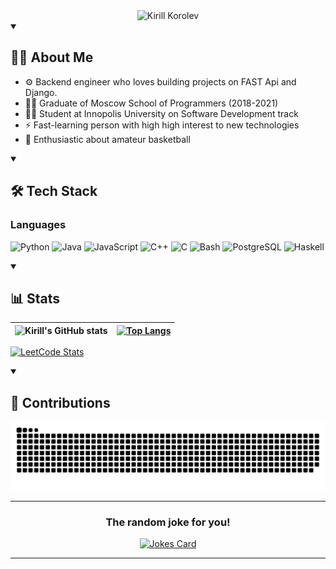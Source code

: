 <div id="header" align="center">
    <img src="https://i.imgur.com/5VtePOk.gif" alt="Kirill Korolev"/>
</div>

<!-- ABOUT ME -->
<details open id="about-me">
    
<summary>
    <h2>
        👨‍💻 About Me
    </h2>
</summary>

* ⚙️ Backend engineer who loves building projects on FAST Api and Django.
* 👨‍🎓 Graduate of Moscow School of Programmers (2018-2021)
* 🧑‍🎓 Student at Innopolis University on Software Development track
* ⚡ Fast-learning person with high high interest to new technologies
* 🏀 Enthusiastic about amateur basketball
    
</details>


<!-- TECH STACK -->
<details open id="tech-stack">
    
<summary>
    <h2>
        🛠️ Tech Stack
    </h2>
</summary>

### Languages
![Python](https://img.shields.io/badge/python-black?style=for-the-badge&logo=python)
![Java](https://img.shields.io/badge/java-black?style=for-the-badge&logo=openjdk)
![JavaScript](https://img.shields.io/badge/javascript-black?style=for-the-badge&logo=javascript)
![C++](https://img.shields.io/badge/c++-black?style=for-the-badge&logo=cplusplus)
![C](https://img.shields.io/badge/c-black?style=for-the-badge&logo=c)
![Bash](https://img.shields.io/badge/bash-black?style=for-the-badge&logo=gnu-bash&logoColor=white)
![PostgreSQL](https://img.shields.io/badge/postgresql-black?style=for-the-badge&logo=postgresql)
![Haskell](https://img.shields.io/badge/haskell-black?style=for-the-badge&logo=haskell)
    
</details>

<!-- STATS -->
<details open id="stats">
    
<summary>
    <h2>
        📊 Stats
    </h2>
</summary>

| ![Kirill's GitHub stats](https://github-readme-stats.vercel.app/api?username=zaqbez39me&bg_color=45,2cb04f,dceb0c&count_bg=%2379C83D&show_icons=true&title_color=fff&text_color=fff) | [![Top Langs](https://github-readme-stats.vercel.app/api/top-langs/?username=zaqbez39me&hide=html&langs_count=7&layout=donut)](https://github.com/anuraghazra/github-readme-stats) |
| ------------- | ------------- |

[![LeetCode Stats](https://leetcard.jacoblin.cool/korolovk2003?theme=unicorn&extension=activity)](https://leetcard.jacoblin.cool/JacobLinCool?theme=unicorn&extension=activity)

    
</details>

<!-- CONTRIBUTIONS -->
<details open id="stats">
    
<summary>
    <h2>
        🤝 Contributions
    </h2>
</summary>

<!-- SNAKE ANIMATION -->
<picture>
  <source media="(prefers-color-scheme: dark)" srcset="https://raw.githubusercontent.com/zaqbez39me/zaqbez39me/snake/github-contribution-grid-snake-dark.svg">
  <source media="(prefers-color-scheme: light)" srcset="https://raw.githubusercontent.com/zaqbez39me/zaqbez39me/snake/github-contribution-grid-snake.svg">
  <img alt="snake animation" src="https://raw.githubusercontent.com/zaqbez39me/zaqbez39me/snake/github-contribution-grid-snake.svg">
</picture>
<!-- _generated with https://github.com/Platane/snk -->
    
</details>

<hr>
<div id="joke" align="center">
    <figcaption>
            <h3>The random joke for you!</h3>
        </figcaption>
    <a href="https://github.com/ABSphreak/readme-jokes"><img id="rand_joke" src="https://readme-jokes.vercel.app/api?hideBorder" alt="Jokes Card" /></a>
 </div>
<hr>
<!--
**zaqbez39me/zaqbez39me** is a ✨ _special_ ✨ repository because its `README.md` (this file) appears on your GitHub profile.

Here are some ideas to get you started:

<a href="https://github.com/zaqbez39me">
    <img alt="visits counter" src="https://komarev.com/ghpvc/?username=zaqbez39me&style=plastic&label=visits+counter&color=yellow"/>
</a>

- 🔭 I’m currently working on ...
- 🌱 I’m currently learning ...
- 👯 I’m looking to collaborate on ...
- 🤔 I’m looking for help with ...
- 💬 Ask me about ...
- 📫 How to reach me: ...
- 😄 Pronouns: ...
- ⚡ Fun fact: ...
-->
